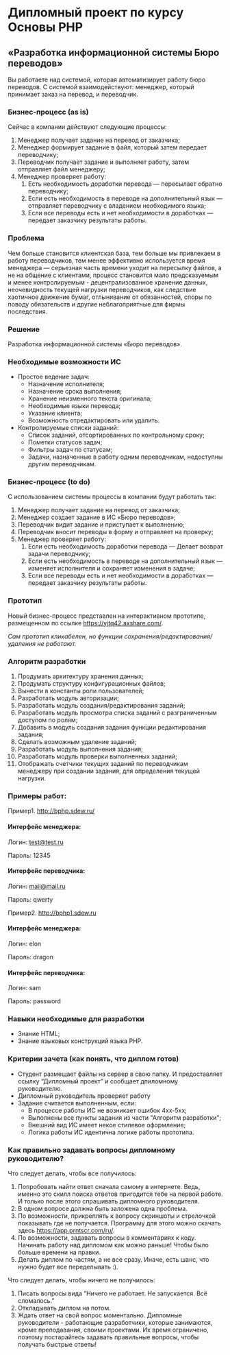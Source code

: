 # Дипломный проект по курсу Основы PHP

## «Разработка информационной системы Бюро переводов» 

Вы работаете над системой, которая автоматизирует работу бюро переводов. С системой взаимодействуют: менеджер, который принимает заказ на перевод, и переводчик.

### Бизнес-процесс (as is)

Сейчас в компании действуют следующие процессы:

1. Менеджер получает задание на перевод от заказчика;
1. Менеджер формирует задание в файл, который затем передает переводчику;
1. Переводчик получает задание и выполняет работу, затем отправляет файл менеджеру;
1. Менеджер проверяет работу:
    1. Есть необходимость доработки перевода — пересылает обратно переводчику;
    1. Если есть необходимость в переводе на дополнительный язык — отправляет переводчику с владением необходимого языка;
    1. Если все переводы есть и нет необходимости в доработках — передает заказчику результаты работы.


### Проблема
Чем больше становится клиентская база, тем больше мы привлекаем в работу переводчиков, тем менее эффективно используется время менеджера — серьезная часть времени уходит на пересылку файлов, а не на общение с клиентами, процесс становится мало предсказуемым и менее контролируемым - децентрализованное хранение данных, неочевидность текущей нагрузки переводчиков, как следствие хаотичное движение бумаг, отлынивание от обязанностей, споры по поводу обязательств и другие неблагоприятные для фирмы последствия.

### Решение
Разработка информационной системы «Бюро переводов».

### Необходимые возможности ИС
* Простое ведение задач:
    * Назначение исполнителя;
    * Назначение cрока выполнения;
    * Хранение неизменного текста оригинала;
    * Необходимые языки перевода;
    * Указание клиента;
    * Возможность отредактировать или удалить.
* Контролируемые списки заданий:
    * Список заданий, отсортированных по контрольному сроку;
    * Пометки статусов задач;
    * Фильтры задач по статусам;
    * Задачи, назначенные в работу одним переводчикам, недоступны другим переводчикам.

### Бизнес-процесс (to do)

С использованием системы процессы в компании будут работать так:

1. Менеджер получает задание на перевод от заказчика;
1. Менеджер создает задание в ИС «Бюро переводов»;
1. Переводчик видит задание и приступает к выполнению;
1. Переводчик вносит переводы в форму и отправляет на проверку;
1. Менеджер проверяет работу:
    1. Если есть необходимость доработки перевода — Делает возврат задачи переводчику;
    2. Если есть необходимость в переводе на дополнительный язык — изменяет исполнителя и сохраняет изменения в задаче;
    3. Если все переводы есть и нет необходимости в доработках — передает заказчику результаты работы.

### Прототип
Новый бизнес-процесс представлен на интерактивном прототипе, размещенном по ссылке https://yjtq42.axshare.com/.

*Сам прототип кликабелен, но функции сохранения/редактирования/удаления не работают.*

### Алгоритм разработки

1. Продумать архитектуру хранения данных;
1. Продумать структуру конфигурационных файлов;
1. Вынести в константы роли пользователей;
1. Разработать модуль авторизации;
1. Разработать модуль создания/редактирования заданий;
1. Разработать модуль просмотра списка заданий с разграниченным доступом по ролям;
1. Добавить в модуль создания задания функции редактирования задания;
1. Сделать возможным удаление заданий;
1. Разработать модуль выполнения задания;
1. Разработать модуль проверки выполненных заданий;
1. Отображать счетчики текущих заданий по переводчикам менеджеру при создании задания, для определения текущей нагрузки.

### Примеры работ:

Пример1. http://bphp.sdew.ru/

#### Интерфейс менеджера: 
 
Логин: test@test.ru

Пароль: 12345

#### Интерфейс переводчика:

Логин: mail@mail.ru

Пароль: qwerty


Пример2. http://bphp1.sdew.ru

#### Интерфейс менеджера: 

Логин: elon

Пароль: dragon

#### Интерфейс переводчика:

Логин: sam

Пароль: password


### Навыки необходимые для разработки
* Знание HTML;
* Знание языковых конструкций языка PHP.

### Критерии зачета (как понять, что диплом готов)
* Студент размещает файлы на сервер в свою папку. И предоставляет ссылку “Дипломный проект” и сообщает дпиломному руководителю.
* Дипломный руководитель проверяет работу 
* Задание считается выполненным, если:
    * В процессе работы ИС не возникает ошибок 4хх-5хх;
    * Выполнены все пункты задания из части "Алгоритм разработки";
    * Внешний вид ИС имеет некое стилевое оформление;
    * Логика работы ИС идентична логике работы прототипа.
    
### Как правильно задавать вопросы дипломному руководителю?
Что следует делать, чтобы все получилось:

1. Попробовать найти ответ сначала самому в интернете. Ведь, именно это скилл поиска ответов пригодится тебе на первой работе. И только после этого спрашивать дипломного руководителя.
2. В одном вопросе должна быть заложена одна проблема.
3. По возможности, прикреплять к вопросу скриншоты и стрелочкой показывать где не получается. Программу для этого можно скачать здесь https://app.prntscr.com/ru/.
4. По возможности, задавать вопросы в комментариях к коду. Начинать работу над дипломом как можно раньше! Чтобы было больше времени на правки.
5. Делать диплом по частям, а не все сразу. Иначе, есть шанс, что нужно будет все переделывать :).

Что следует делать, чтобы ничего не получилось:

1. Писать вопросы вида “Ничего не работает. Не запускается. Всё сломалось.”
2. Откладывать диплом на потом.
3. Ждать ответ на свой вопрос моментально. Дипломные руководители - работающие разработчики, которые занимаются, кроме преподавания, своими проектами. Их время ограничено, поэтому постарайтесь задавать правильные вопросы, чтобы получать быстрые ответы!
